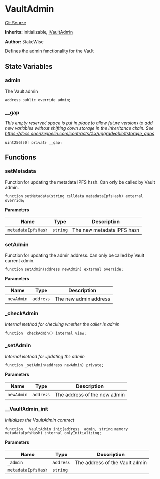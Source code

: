 # VaultAdmin
[Git Source](https://github.com/stakewise/v3-core/blob/c4059a64871829ca60ea58f054baf8eb13d3572a/contracts/vaults/modules/VaultAdmin.sol)

**Inherits:**
Initializable, [IVaultAdmin](/contracts/interfaces/IVaultAdmin.sol/interface.IVaultAdmin.md)

**Author:**
StakeWise

Defines the admin functionality for the Vault


## State Variables
### admin
The Vault admin


```solidity
address public override admin;
```


### __gap
*This empty reserved space is put in place to allow future versions to add new
variables without shifting down storage in the inheritance chain.
See https://docs.openzeppelin.com/contracts/4.x/upgradeable#storage_gaps*


```solidity
uint256[50] private __gap;
```


## Functions
### setMetadata

Function for updating the metadata IPFS hash. Can only be called by Vault admin.


```solidity
function setMetadata(string calldata metadataIpfsHash) external override;
```
**Parameters**

|Name|Type|Description|
|----|----|-----------|
|`metadataIpfsHash`|`string`|The new metadata IPFS hash|


### setAdmin

Function for updating the admin address. Can only be called by Vault current admin.


```solidity
function setAdmin(address newAdmin) external override;
```
**Parameters**

|Name|Type|Description|
|----|----|-----------|
|`newAdmin`|`address`|The new admin address|


### _checkAdmin

*Internal method for checking whether the caller is admin*


```solidity
function _checkAdmin() internal view;
```

### _setAdmin

*Internal method for updating the admin*


```solidity
function _setAdmin(address newAdmin) private;
```
**Parameters**

|Name|Type|Description|
|----|----|-----------|
|`newAdmin`|`address`|The address of the new admin|


### __VaultAdmin_init

*Initializes the VaultAdmin contract*


```solidity
function __VaultAdmin_init(address _admin, string memory metadataIpfsHash) internal onlyInitializing;
```
**Parameters**

|Name|Type|Description|
|----|----|-----------|
|`_admin`|`address`|The address of the Vault admin|
|`metadataIpfsHash`|`string`||


